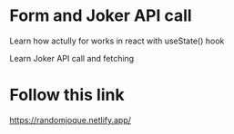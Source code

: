 # Form and Joker API call

Learn how actully for works in react with useState() hook

Learn Joker API call and fetching

# Follow this link

https://randomjoque.netlify.app/
